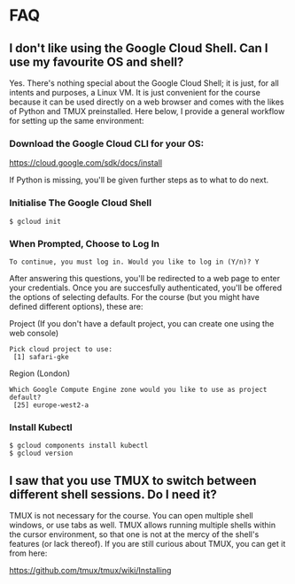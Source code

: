 # FAQ

## I don't like using the Google Cloud Shell. Can I use my favourite OS and shell?

Yes. There's nothing special about the Google Cloud Shell; it is just, for all intents and purposes, a Linux VM. It is just convenient for the course because it can be used directly on a web browser and comes with the likes of Python and TMUX preinstalled. Here below, I provide a general workflow for setting up the same environment:

### Download the Google Cloud CLI for your OS:

https://cloud.google.com/sdk/docs/install

If Python is missing, you'll be given further steps as to what to do next.

### Initialise The Google Cloud Shell

```
$ gcloud init
```

### When Prompted, Choose to Log In

```
To continue, you must log in. Would you like to log in (Y/n)? Y
```

After answering this questions, you'll be redirected to a web page to enter your credentials.
Once you are succesfully authenticated, you'll be offered the options of selecting defaults. For the course (but you might have defined different options), these are:

Project (If you don't have a default project, you can create one using the web console)

```
Pick cloud project to use: 
 [1] safari-gke
```

Region (London)

```
Which Google Compute Engine zone would you like to use as project default?
 [25] europe-west2-a
```

### Install Kubectl

```
$ gcloud components install kubectl
$ gcloud version 
```

## I saw that you use TMUX to switch between different shell sessions. Do I need it?

TMUX is not necessary for the course. You can open multiple shell windows, or use tabs as well. TMUX allows running multiple shells within the cursor environment, so that one is not at the mercy of the shell's features (or lack thereof). If you are still curious about TMUX, you can get it from here:

https://github.com/tmux/tmux/wiki/Installing






